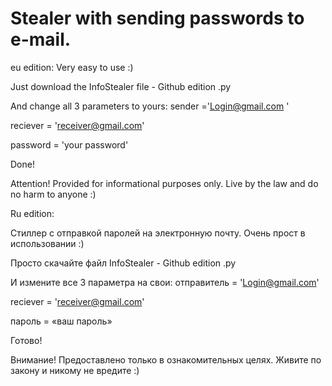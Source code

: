# Stealer with sending passwords to e-mail.
eu edition:
Very easy to use :)

Just download the InfoStealer file - Github edition .py

And change all 3 parameters to yours:
sender ='Login@gmail.com '

reciever = 'receiver@gmail.com'

password = 'your password'

Done!


Attention!
Provided for informational purposes only. Live by the law and do no harm to anyone :)





Ru edition:

Стиллер с отправкой паролей на электронную почту.
Очень прост в использовании :)

Просто скачайте файл InfoStealer - Github edition .py

И измените все 3 параметра на свои:
отправитель = 'Login@gmail.com'

reciever = 'receiver@gmail.com'

пароль = «ваш пароль»

Готово!

Внимание!
Предоставлено только в ознакомительных целях. Живите по закону и никому не вредите :)
